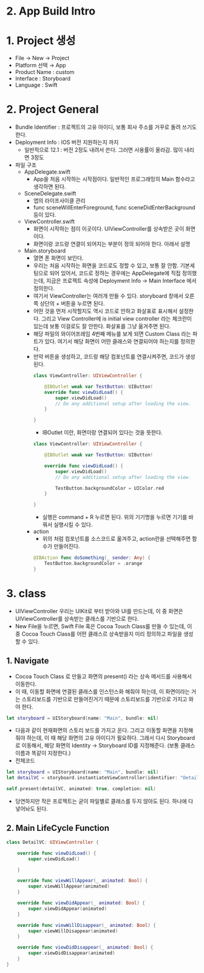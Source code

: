 # 2. App Build Intro

# 1. Project 생성

- File → New → Project
- Platform 선택 → App
- Product Name : custom
- Interface : Storyboard
- Language : Swift

# 2. Project General

- Bundle Identifier : 프로젝트의 고유 아이디, 보통 회사 주소를 거꾸로 돌려 쓰기도 한다.
- Deployment Info : IOS 버전 지원하는지 까지
  - 일반적으로 12.1 : 버전 2정도 내려서 쓴다. 그러면 사용률이 올라감. 많이 내리면 3정도
- 파일 구조
  - AppDelegate.swift
    - App을 처음 시작하는 시작점이다. 일반적인 프로그래밍의 Main 함수라고 생각하면 된다.
  - SceneDelegate.swift
    - 앱의 라이프사이클 관리
    - func sceneWillEnterForeground, func sceneDidEnterBackground 등이 있다.
  - ViewController.swift
    - 화면이 시작하는 점이 이곳이다. UIViewController를 상속받은 곳이 화면이다.
    - 화면이랑 코드랑 연결이 되어지는 부분이 정의 되어야 한다. 아래서 설명
  - Main.storyboard
    - 열면 폰 화면이 보인다.
    - 우리는 처음 시작하는 화면을 코드로도 정할 수 있고, 보통 잘 안함. 기본세팅으로 되어 있어서, 코드로 정하는 경우에는 AppDelegate에 직접 정의했는데, 지금은 프로젝트 속성에 Deployment Info → Main Interface 에서 정의한다.
    - 여기서 ViewController는 여러개 만들 수 있다. storyboard 창에서 오른쪽 상단의 + 버튼을 누르면 된다.
    - 어떤 것을 먼저 시작할지도 역시 코드로 안하고 화살표로 표시해서 설정한다. 그리고 View Controller에 is initial view controller 라는 체크란이 있는데 보통 이걸로도 잘 안한다. 화살표를 그냥 옮겨주면 된다.
    - 해당 파일의 와이어프레임 4번째 메뉴를 보게 되면 Custom Class 라는 파트가 있다. 여기서 해당 화면이 어떤 클래스와 연결되어야 하는지를 정의한다.
    - 만약 버튼을 생성하고, 코드랑 해당 컴포넌트를 연결시켜주면, 코드가 생성된다.
      ```swift
      class ViewController: UIViewController {

          @IBOutlet weak var TestButton: UIButton!
          override func viewDidLoad() {
              super.viewDidLoad()
              // Do any additional setup after loading the view.
          }

      }
      ```
      - IBOutlet 이란, 화면이랑 연결되어 있다는 것을 뜻한다.
      ```swift
      class ViewController: UIViewController {

          @IBOutlet weak var TestButton: UIButton!

          override func viewDidLoad() {
              super.viewDidLoad()
              // Do any additional setup after loading the view.

              TestButton.backgroundColor = UIColor.red
          }

      }
      ```
      - 실행은 command + R 누르면 된다. 위의 기기명을 누르면 기기를 바꿔서 실행시킬 수 있다.
    - action
      - 위의 처럼 컴포넌트를 소스코드로 옮겨주고, action란을 선택해주면 함수가 만들어진다.
      ```swift
      @IBAction func doSomething(_ sender: Any) {
          TestButton.backgroundColor = .orange
      }
      ```

# 3. class

- UIViewController 우리는 UIKit로 부터 받아와 UI를 만드는데, 이 중 화면은 UIViewController를 상속받는 클래스를 기반으로 한다.
- New File을 누르면, Swift File 혹은 Cocoa Touch Class를 만들 수 있는데, 이 중 Cocoa Touch Class를 어떤 클래스르 상속받을지 미리 정의하고 파일을 생성할 수 있다.

## 1. Navigate

- Cocoa Touch Class 로 만들고 화면의 present() 라는 상속 메서드를 사용해서 이동한다.
- 이 때, 이동할 화면에 연결된 클래스를 인스턴스화 해줘야 하는데, 이 화면이라는 거는 스토리보드를 기반으로 만들어진거기 때문에 스토리보드를 기반으로 가지고 와야 한다.

```swift
let storyboard = UIStoryboard(name: "Main", bundle: nil)
```

- 다음과 같이 현재화면의 스토리 보드를 가지고 온다. 그리고 이동할 화면을 지정해줘야 하는데, 이 때 해당 화면의 고유 아이디가 필요하다. 그래서 다시 Storyboard로 이동해서, 해당 화면의 Identity → Storyboard ID를 지정해준다. (보통 클래스 이름과 똑같이 지정한다.)
- 전체코드

```swift
let storyboard = UIStoryboard(name: "Main", bundle: nil)
let detailVC = storyboard.instantiateViewController(identifier: "DetailVC") as DetailVC

self.present(detailVC, animated: true, completion: nil)
```

- 당연하지만 작은 프로젝트는 굳이 파일별로 클래스를 두지 않아도 된다. 하나에 다 넣어놔도 된다.

## 2. Main LifeCycle Function

```swift
class DetailVC: UIViewController {

    override func viewDidLoad() {
        super.viewDidLoad()

    }

    override func viewWillAppear(_ animated: Bool) {
        super.viewWillAppear(animated)
    }

    override func viewDidAppear(_ animated: Bool) {
        super.viewDidAppear(animated)
    }

    override func viewWillDisappear(_ animated: Bool) {
        super.viewWillDisappear(animated)
    }

    override func viewDidDisappear(_ animated: Bool) {
        super.viewDidDisappear(animated)
    }
}
```
